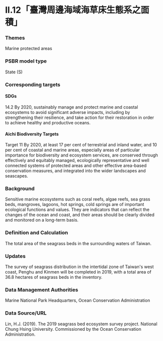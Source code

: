 # II.12「臺灣周邊海域海草床生態系之面積」

### Themes
Marine protected areas
### PSBR model type
State (S)
### Corresponding targets
#### SDGs
14.2 By 2020, sustainably manage and protect marine and coastal ecosystems to avoid significant adverse impacts, including by strengthening their resilience, and take action for their restoration in order to achieve healthy and productive oceans.
#### Aichi Biodiversity Targets
Target 11 By 2020, at least 17 per cent of terrestrial and inland water, and 10 per cent of coastal and marine areas, especially areas of particular importance for biodiversity and ecosystem services, are conserved through effectively and equitably managed, ecologically representative and well connected systems of protected areas and other effective area-based conservation measures, and integrated into the wider landscapes and seascapes.
### Background
Sensitive marine ecosystems such as coral reefs, algae reefs, sea grass beds, mangroves, lagoons, hot springs, cold springs are of important ecological functions and values. They are indicators that can reflect the changes of the ocean and coast, and their areas should be clearly divided and monitored on a long-term basis.
### Definition and Calculation
The total area of the seagrass beds in the surrounding waters of Taiwan.
### Updates
The survey of seagrass distribution in the intertidal zone of Taiwan's west coast, Penghu and Kinmen will be completed in 2019, with a total area of 36.8 hectares of seagrass beds in the inventory.
### Data Management Authorities
Marine National Park Headquarters, Ocean Conservation Administration
### Data Source/URL
Lin, H.J. (2019). The 2019 seagrass bed ecosystem survey project. National Chung Hsing University. Commissioned by the Ocean Conservation Administration.